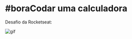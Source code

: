 # #boraCodar uma calculadora

Desafio da Rocketseat:

![gif](https://user-images.githubusercontent.com/53129852/216836498-6e112988-df18-49d1-8570-091a136c0c4c.gif)
